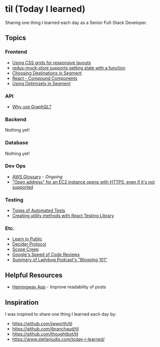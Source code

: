 # til (Today I learned)

Sharing one thing I learned each day as a Senior Full-Stack Developer.

## Topics

### Frontend

- [Using CSS grids for responsive layouts](./frontend/using-css-grids-for-responsive-layouts.md)
- [redux-mock-store supports getting state with a function](./frontend/redux-mock-store-get-state-function.md)
- [Choosing Destinations in Segment](./frontend/segment-choose-destinations.md)
- [React - Compound Components](https://github.com/mattscripted/react-compound-components)
- [Using Optimizely in Segment](./frontend/optimizely-in-segment.md)

### API

- [Why use GraphQL?](./api/why-use-graphql.md)

### Backend

Nothing yet!

### Database

Nothing yet!

### Dev Ops

- [AWS Glossary](./devops/aws-glossary.md) - _Ongoing_
- ["Open address" for an EC2 instance opens with HTTPS, even if it's not supported](./devops/ec2-instance-open-address-http.md)

### Testing

- [Types of Automated Tests](./testing/types-of-automated-tests.md)
- [Creating utility methods with React Testing Library](./testing/rtl-render-utils.md)

### Etc.

- [Learn in Public](./etc/learn-in-public.md)
- [Decider Protocol](./etc/decider-protocol.md)
- [Scope Creep](./etc/scope-creep.md)
- [Google's Speed of Code Reviews](./etc/googles-speed-of-code-reviews.md)
- [Summary of Ladybug Podcast's "Blogging 101"](./etc/ladybug-podcast-blogging-101-summary.md)

## Helpful Resources

- [Hemingway App](https://hemingwayapp.com/) - Improve readability of posts

## Inspiration

I was inspired to share one thing I learned each day by:

- https://github.com/jwworth/til
- https://github.com/jbranchaud/til
- https://github.com/thoughtbot/til
- https://www.stefanjudis.com/today-i-learned/
